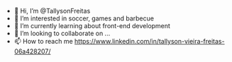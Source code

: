- 👋 Hi, I’m @TallysonFreitas
- 👀 I’m interested in soccer, games and barbecue
- 🌱 I’m currently learning about front-end development
- 💞️ I’m looking to collaborate on ...
- 📫 How to reach me https://www.linkedin.com/in/tallyson-vieira-freitas-06a428207/

<!---
TallysonFreitas/TallysonFreitas is a ✨ special ✨ repository because its `README.md` (this file) appears on your GitHub profile.
You can click the Preview link to take a look at your changes.
--->

